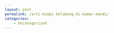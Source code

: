 ```yaml
---
layout: post
permalink: /arti-mimpi-kelabang-di-kamar-mandi/
categories:
    - Uncategorized
---
```


